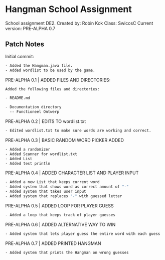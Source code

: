 # Hangman School Assignment

School assignment DE2.
Created by: Robin Kok
Class: SwicosC
Current version: PRE-ALPHA 0.7

## Patch Notes

Initial commit:

```bash
- Added the Hangman.java file.
- Added wordlist to be used by the game.
```

PRE-ALPHA 0.1 | ADDED FILES AND DIRECTORIES:

```bash
Added the following files and directories:

- README.md

- Documentation directory
  -- Functioneel Ontwerp
  ```

PRE-ALPHA 0.2 | EDITS TO wordlist.txt

```bash
- Edited wordlist.txt to make sure words are working and correct.
```

PRE-ALPHA 0.3 | BASIC RANDOM WORD PICKER ADDED

```bash
- Added a randomizer
- Added Scanner for wordlist.txt
- Added List
- Added test println
```

PRE-ALPHA 0.4 | ADDED CHARACTER LIST AND PLAYER INPUT

```bash
- Added a new List that keeps current word
- Added system that shows word as correct amount of "-"
- Added system that takes user input
- Added system that replaces "-" with guessed letter
```

PRE-ALPHA 0.5 | ADDED LOOP FOR PLAYER GUESS

```bash
- Added a loop that keeps track of player guesses
```

PRE-ALPHA 0.6 | ADDED ALTERNATIVE WAY TO WIN

```bash
- Added system that lets player guess the entire word with each guess
```

PRE-ALPHA 0.7 | ADDED PRINTED HANGMAN

```bash
- Added system that prints the Hangman on wrong guesses
```